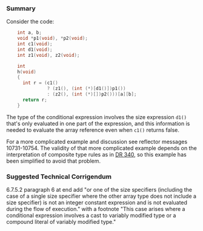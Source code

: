### Summary

Consider the code:

```c
    int a, b;
    void *p1(void), *p2(void);
    int c1(void);
    int d1(void);
    int z1(void), z2(void);

    int
    h(void)
    {
      int r = (c1()
               ? (z1(), (int (*)[d1()])p1())
               : (z2(), (int (*)[])p2()))[a][b];
      return r;
    }
```

The type of the conditional expression involves the size expression `d1()`
that's only evaluated in one part of the expression, and this information is
needed to evaluate the array reference even when `c1()` returns false.

For a more complicated example and discussion see reflector messages
10731-10754. The validity of that more complicated example depends on the
interpretation of composite type rules as in [DR 340](issue:0340), so this
example has been simplified to avoid that problem.

### Suggested Technical Corrigendum

6.7.5.2 paragraph 6 at end add "or one of the size specifiers (including the
case of a single size specifier where the other array type does not include a
size specifier) is not an integer constant expression and is not evaluated
during the flow of execution." with a footnote "This case arises where a
conditional expression involves a cast to variably modified type or a compound
literal of variably modified type."
